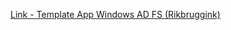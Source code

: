 [Link - Template App Windows AD FS (Rikbruggink)](https://github.com/Rikbruggink/Zabbix-templates/tree/master/2.0/Windows)

